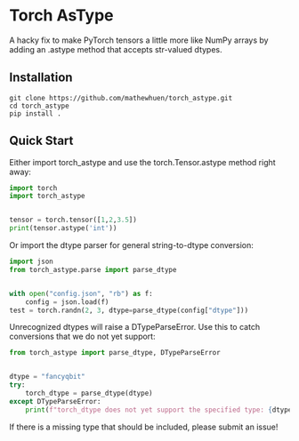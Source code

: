 # Torch AsType


A hacky fix to make PyTorch tensors a little more like NumPy arrays by adding
an .astype method that accepts str-valued dtypes.

## Installation

```shell
git clone https://github.com/mathewhuen/torch_astype.git
cd torch_astype
pip install .
```

## Quick Start

Either import torch_astype and use the torch.Tensor.astype method right away:
```python
import torch
import torch_astype


tensor = torch.tensor([1,2,3.5])
print(tensor.astype('int'))
```

Or import the dtype parser for general string-to-dtype conversion:
```python
import json
from torch_astype.parse import parse_dtype


with open("config.json", "rb") as f:
    config = json.load(f)
test = torch.randn(2, 3, dtype=parse_dtype(config["dtype"]))
```

Unrecognized dtypes will raise a DTypeParseError. Use this to catch conversions
that we do not yet support:
```python
from torch_astype import parse_dtype, DTypeParseError


dtype = "fancyqbit"
try:
    torch_dtype = parse_dtype(dtype)
except DTypeParseError:
    print(f"torch_dtype does not yet support the specified type: {dtype}")
```

If there is a missing type that should be included, please submit an issue!

